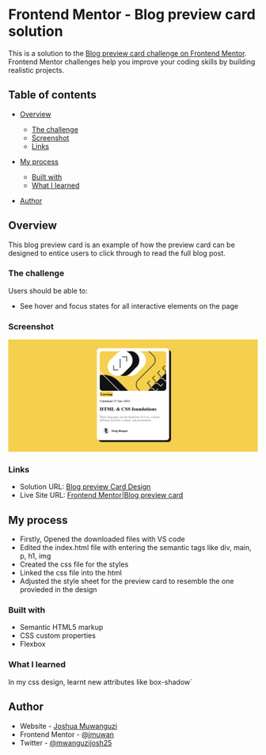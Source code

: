 # Frontend Mentor - Blog preview card solution

This is a solution to the [Blog preview card challenge on Frontend Mentor](https://www.frontendmentor.io/challenges/blog-preview-card-ckPaj01IcS). Frontend Mentor challenges help you improve your coding skills by building realistic projects. 

## Table of contents

- [Overview](#overview)
  - [The challenge](#the-challenge)
  - [Screenshot](#screenshot)
  - [Links](#links)
- [My process](#my-process)
  - [Built with](#built-with)
  - [What I learned](#what-i-learned)
  
- [Author](#author)


## Overview
This blog preview card is an example of how the preview card can be designed to entice users to click through to read the full blog post.

### The challenge

Users should be able to:

- See hover and focus states for all interactive elements on the page

### Screenshot

![](./screenshot.png)


### Links

- Solution URL: [Blog preview Card Design](https://github.com/jmuwan/blog-preview-card-main)
- Live Site URL: [Frontend Mentor|Blog preview card](https://jmuwan.github.io/blog-preview-card-main/)

## My process
- Firstly, Opened the downloaded files with VS code
- Edited the index.html file with entering the semantic tags like div, main, p, h1, img 
- Created the css file for the styles
- Linked the css file into the html
- Adjusted the style sheet for the preview card to resemble the one provieded in the design

### Built with

- Semantic HTML5 markup
- CSS custom properties
- Flexbox

### What I learned
In my css design, learnt new attributes like box-shadow`

## Author

- Website - [Joshua Muwanguzi](https://github.com/jmuwan)
- Frontend Mentor - [@jmuwan](https://www.frontendmentor.io/profile/jmuwan)
- Twitter - [@mwanguzijosh25](https://www.twitter.com/muwanguzijosh25)

